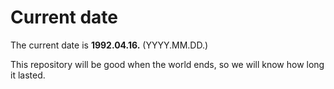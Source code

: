 # Current date

The current date is **1992.04.16.** (YYYY.MM.DD.)

This repository will be good when the world ends, so we will know how long it lasted.